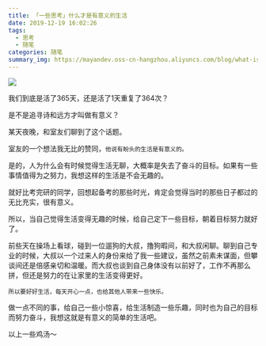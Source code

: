 ```yaml
---
title: 「一些思考」什么才是有意义的生活
date: 2019-12-19 16:02:26
tags:
  - 思考
  - 随笔
categories: 随笔
summary_img: https://mayandev.oss-cn-hangzhou.aliyuncs.com/blog/what-is-meaningful-life-0.png
---
```


![](https://mayandev.oss-cn-hangzhou.aliyuncs.com/blog/what-is-meaningful-life-0.png)


我们到底是活了365天，还是活了1天重复了364次？

是不是追寻诗和远方才叫做有意义？

某天夜晚，和室友们聊到了这个话题。

室友的一个想法我无比的赞同，`他说有盼头的生活是有意义的。`

是的，人为什么会有时候觉得生活无聊，大概率是失去了奋斗的目标。如果有一些事情值得为之努力，我想这样的生活是不会无趣的。

就好比考完研的同学，回想起备考的那些时光，肯定会觉得当时的那些日子都过的无比充实，很有意义。

所以，当自己觉得生活变得无趣的时候，给自己定下一些目标，朝着目标努力就好了。

前些天在操场上看球，碰到一位遛狗的大叔，撸狗暇间，和大叔闲聊。聊到自己专业的时候，大叔以一个过来人的身份来给了我一些建议，虽然之前素未谋面，但攀谈间还是倍感亲切和温暖。而大叔也谈到自己身体没有以前好了，工作不再那么拼，但还是努力的在让家里的生活变得更好。



`所以要好好生活，每天开心一点，也给其他人带来一些快乐。`

做一点不同的事，给自己一些小惊喜，给生活制造一些乐趣，同时也为自己的目标而努力奋斗，我想这就是有意义的简单的生活吧。

以上一些鸡汤～

